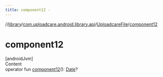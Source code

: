 ```yaml
---
title: component12 -
---
```

//[library](../../index.md)/[com.uploadcare.android.library.api](../index.md)/[UploadcareFile](index.md)/[component12](component12.md)



# component12  
[androidJvm]  
Content  
operator fun [component12](component12.md)(): [Date](https://developer.android.com/reference/kotlin/java/util/Date.html)?  



